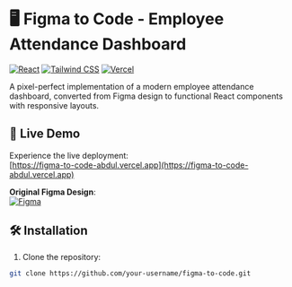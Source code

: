 # 🖥️ Figma to Code - Employee Attendance Dashboard

[![React](https://img.shields.io/badge/React-18.2.0-%2361DAFB?logo=react)](https://react.dev/)
[![Tailwind CSS](https://img.shields.io/badge/Tailwind_CSS-3.3.3-%2306B6D4?logo=tailwind-css)](https://tailwindcss.com/)
[![Vercel](https://img.shields.io/badge/Deployed_on-Vercel-%23000000?logo=vercel)](https://vercel.com/)

A pixel-perfect implementation of a modern employee attendance dashboard, converted from Figma design to functional React components with responsive layouts.

## 🚀 Live Demo

Experience the live deployment:  
[https://figma-to-code-abdul.vercel.app](https://figma-to-code-abdul.vercel.app)

**Original Figma Design**:  
[![Figma](https://img.shields.io/badge/Figma_Design-View_Original-%23F24E1E?logo=figma)](https://www.figma.com/design/Z64vwc5lbieWMawygEAUod/Frontend-Intern-Exercise?node-id=0-1&t=jR8xhPgZBTjP7jXG-0)

## 🛠️ Installation

1. Clone the repository:
```bash
git clone https://github.com/your-username/figma-to-code.git
